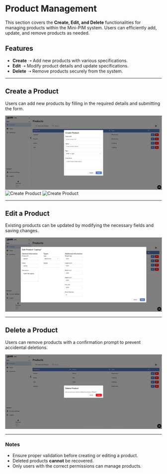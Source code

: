 # Product Management  

This section covers the **Create, Edit, and Delete** functionalities for managing products within the Mini-PIM system. Users can efficiently add, update, and remove products as needed.

## Features  
- **Create** ➝ Add new products with various specifications.  
- **Edit** ➝ Modify product details and update specifications.  
- **Delete** ➝ Remove products securely from the system.  

---

## Create a Product  
Users can add new products by filling in the required details and submitting the form.  

![Create Product](public/images/pim/Product/create-product.png)
![Create Product](images/pim/Product/create-product.png)
![Create Product](./images/pim/Product/create-product.png)

---

## Edit a Product  
Existing products can be updated by modifying the necessary fields and saving changes.  

![Edit Product](public\images\pim\Product\edit-product.png)  

---

## Delete a Product  
Users can remove products with a confirmation prompt to prevent accidental deletions.  

![Delete Product](public\images\pim\Product\delete-product.png)  

---

### Notes  
- Ensure proper validation before creating or editing a product.  
- Deleted products **cannot** be recovered.  
- Only users with the correct permissions can manage products.  